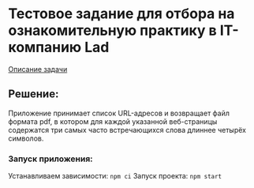 # Тестовое задание для отбора на ознакомительную практику в IT-компанию Lad
[Описание задачи](https://lad-academy.ru/zadanie-dlya-backend-stazhirovki)
## Решение:
Приложение принимает список URL-адресов и возвращает файл формата pdf, в котором для каждой указанной веб-страницы содержатся три самых часто встречающихся слова длиннее четырёх символов.
### Запуск приложения:
Устанавливаем зависимости:
`npm ci`
Запуск проекта:
`npm start`

